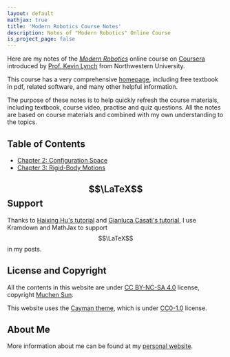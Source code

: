 ```yaml
---
layout: default
mathjax: true
title: 'Modern Robotics Course Notes'
description: Notes of "Modern Robotics" Online Course
is_project_page: false
---
```


Here are my notes of the [*Modern Robotics*](http://hades.mech.northwestern.edu/index.php/Modern_Robotics) online course on [Coursera](https://www.coursera.org/specializations/modernrobotics) introduced by [Prof. Kevin Lynch](https://www.mccormick.northwestern.edu/research-faculty/directory/profiles/lynch-kevin.html) from Northwestern University. 

This course has a very comprehensive [homepage](http://hades.mech.northwestern.edu/index.php/Modern_Robotics), including free textbook in pdf, related software, and many other helpful information. 

The purpose of these notes is to help quickly refresh the course materials, including textbook, course video, practise and quiz questions. All the notes are based on course materials and combined with my own understanding to the topics.

## Table of Contents

* [Chapter 2: Configuration Space](ch2.html)
* [Chapter 3: Rigid-Body Motions](ch3.html)

## $$\LaTeX$$ Support

Thanks to [Haixing Hu's tutorial](https://haixing-hu.github.io/programming/2013/09/20/how-to-use-mathjax-in-jekyll-generated-github-pages/) and [Gianluca Casati's tutorial](https://g14n.info/2014/09/math-on-github-pages/), I use Kramdown and MathJax to support $$\LaTeX$$ in my posts.

## License and Copyright

All the contents in this website are under [CC BY-NC-SA 4.0](https://creativecommons.org/licenses/by-nc-sa/4.0/) license, copyright [Muchen Sun](sunmch15@lzu.edu.cn).

This website uses the [Cayman theme](https://github.com/pages-themes/cayman), which is under [CC0-1.0](https://github.com/MuchenSun/blog/blob/master/LICENSE) license.

## About Me

More information about me can be found at my [personal website](https://muchensun.github.io/).


